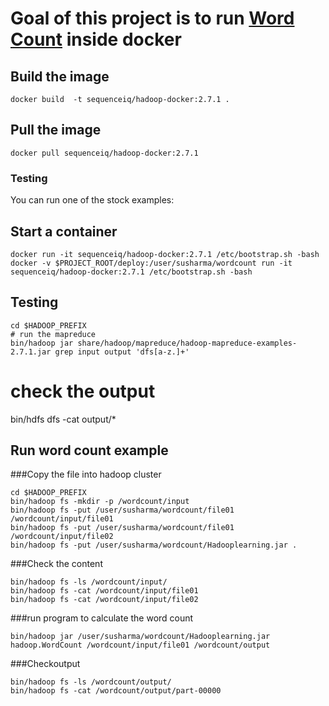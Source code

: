 # Goal of this project is to run [Word Count](https://hadoop.apache.org/docs/current/hadoop-mapreduce-client/hadoop-mapreduce-client-core/MapReduceTutorial.html#Example:_WordCount_v1.0) inside docker

## Build the image
```
docker build  -t sequenceiq/hadoop-docker:2.7.1 .
```

## Pull the image
```
docker pull sequenceiq/hadoop-docker:2.7.1
```

### Testing

You can run one of the stock examples:

## Start a container

```
docker run -it sequenceiq/hadoop-docker:2.7.1 /etc/bootstrap.sh -bash
docker -v $PROJECT_ROOT/deploy:/user/susharma/wordcount run -it sequenceiq/hadoop-docker:2.7.1 /etc/bootstrap.sh -bash
```

## Testing
```
cd $HADOOP_PREFIX
# run the mapreduce
bin/hadoop jar share/hadoop/mapreduce/hadoop-mapreduce-examples-2.7.1.jar grep input output 'dfs[a-z.]+'
```

# check the output
bin/hdfs dfs -cat output/*


## Run word count example

###Copy the file into hadoop cluster
```
cd $HADOOP_PREFIX
bin/hadoop fs -mkdir -p /wordcount/input
bin/hadoop fs -put /user/susharma/wordcount/file01 /wordcount/input/file01
bin/hadoop fs -put /user/susharma/wordcount/file01 /wordcount/input/file02
bin/hadoop fs -put /user/susharma/wordcount/Hadooplearning.jar .
```

###Check the content
```
bin/hadoop fs -ls /wordcount/input/
bin/hadoop fs -cat /wordcount/input/file01
bin/hadoop fs -cat /wordcount/input/file02
```

###run program to calculate the word count
```
bin/hadoop jar /user/susharma/wordcount/Hadooplearning.jar hadoop.WordCount /wordcount/input/file01 /wordcount/output
```

###Checkoutput
```
bin/hadoop fs -ls /wordcount/output/
bin/hadoop fs -cat /wordcount/output/part-00000
```
